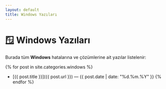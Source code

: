 ```yaml
---
layout: default
title: Windows Yazıları
---
```


# 🪟 Windows Yazıları

Burada tüm **Windows** hatalarına ve çözümlerine ait yazılar listelenir:

{% for post in site.categories.windows %}
- [{{ post.title }}]({{ post.url }}) — {{ post.date | date: "%d.%m.%Y" }}
{% endfor %}
